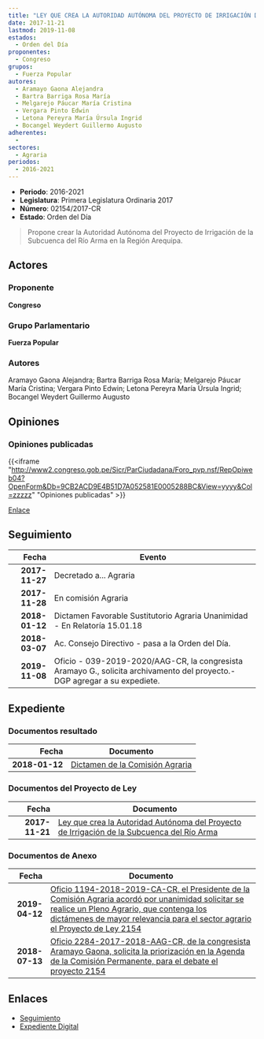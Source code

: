 ```yaml
---
title: "LEY QUE CREA LA AUTORIDAD AUTÓNOMA DEL PROYECTO DE IRRIGACIÓN DE LA SUBCUENCA DEL RÍO ARMA"
date: 2017-11-21
lastmod: 2019-11-08
estados: 
  - Orden del Día
proponentes: 
  - Congreso
grupos: 
  - Fuerza Popular
autores: 
  - Aramayo Gaona Alejandra
  - Bartra Barriga Rosa María
  - Melgarejo Páucar María Cristina
  - Vergara Pinto Edwin
  - Letona Pereyra María Úrsula Ingrid
  - Bocangel Weydert Guillermo Augusto
adherentes: 
  - 
sectores: 
  - Agraria
periodos: 
  - 2016-2021
---
```


- **Periodo**: 2016-2021
- **Legislatura**: Primera Legislatura Ordinaria 2017
- **Número**: 02154/2017-CR
- **Estado**: Orden del Día

> Propone crear la Autoridad Autónoma del Proyecto de Irrigación de la Subcuenca del Río Arma en la Región Arequipa.


## Actores

### Proponente

**Congreso**

### Grupo Parlamentario

**Fuerza Popular**

### Autores

Aramayo Gaona Alejandra; Bartra Barriga Rosa María; Melgarejo Páucar María Cristina; Vergara Pinto Edwin; Letona Pereyra María Úrsula Ingrid; Bocangel Weydert Guillermo Augusto


## Opiniones

### Opiniones publicadas

{{<iframe "http://www2.congreso.gob.pe/Sicr/ParCiudadana/Foro_pvp.nsf/RepOpiweb04?OpenForm&Db=9CB2ACD9E4B51D7A052581E0005288BC&View=yyyy&Col=zzzzz" "Opiniones publicadas" >}}

[Enlace](http://www2.congreso.gob.pe/Sicr/ParCiudadana/Foro_pvp.nsf/RepOpiweb04?OpenForm&Db=9CB2ACD9E4B51D7A052581E0005288BC&View=yyyy&Col=zzzzz)

## Seguimiento

| Fecha | Evento |
|------:|--------|
| **2017-11-27** | Decretado a... Agraria|
| **2017-11-28** | En comisión Agraria|
| **2018-01-12** | Dictamen Favorable Sustitutorio Agraria Unanimidad - En Relatoría 15.01.18|
| **2018-03-07** | Ac. Consejo Directivo - pasa a la Orden del Día.|
| **2019-11-08** | Oficio - 039-2019-2020/AAG-CR, la congresista Aramayo G., solicita archivamento del proyecto.-DGP agregar a su expediete.|


## Expediente


### Documentos resultado

| Fecha | Documento |
|------:|--------|
| **2018-01-12** | [Dictamen de la Comisión Agraria](http://www.leyes.congreso.gob.pe/Documentos/2016_2021/Dictamenes/Proyectos_de_Ley/02154DC01MAY20180112.pdf) |

### Documentos del Proyecto de Ley

| Fecha | Documento |
|------:|--------|
| **2017-11-21** | [Ley que crea la Autoridad Autónoma del Proyecto de Irrigación de la Subcuenca del Río Arma](http://www.leyes.congreso.gob.pe/Documentos/2016_2021/Proyectos_de_Ley_y_de_Resoluciones_Legislativas/PL0215420171121.pdf) |

### Documentos de Anexo

| Fecha | Documento |
|------:|--------|
| **2019-04-12** | [Oficio 1194-2018-2019-CA-CR, el Presidente de la Comisión Agraria acordó por unanimidad solicitar se realice un Pleno Agrario, que contenga los dictámenes de mayor relevancia para el sector agrario el Proyecto de Ley 2154](http://www.leyes.congreso.gob.pe/Documentos/2016_2021/Oficios/Comisiones_Ordinarias/OFICIO-1194-2018-2019-CA-CR.pdf) |
| **2018-07-13** | [Oficio 2284-2017-2018-AAG-CR, de la congresista Aramayo Gaona, solicita la priorización en la Agenda de la Comisión Permanente, para el debate el proyecto 2154](http://www.leyes.congreso.gob.pe/Documentos/2016_2021/Oficios/Congresistas/OFICIO-2284-2017-2018-AAG-CR.pdf) |

## Enlaces 

- [Seguimiento](http://www2.congreso.gob.pe/Sicr/TraDocEstProc/CLProLey2016.nsf/f7fff46988ca05b1052578e100829cc7/31ed7810885dd3c7052581df007a69ad?OpenDocument)
- [Expediente Digital](http://www2.congreso.gob.pe/Sicr/TraDocEstProc/CLProLey2016.nsf/f7fff46988ca05b1052578e100829cc7/31ed7810885dd3c7052581df007a69ad?OpenDocument&Click=05257FB7005EB655.eb71d0cf91d8294e05256cdf006b5706/$Body/0.1C6C)
